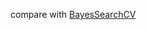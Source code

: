 compare with [BayesSearchCV](https://scikit-optimize.github.io/stable/auto_examples/sklearn-gridsearchcv-replacement.html)
